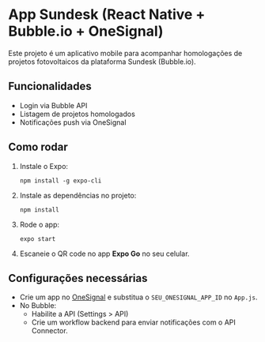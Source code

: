 # App Sundesk (React Native + Bubble.io + OneSignal)

Este projeto é um aplicativo mobile para acompanhar homologações de projetos fotovoltaicos da plataforma Sundesk (Bubble.io).

## Funcionalidades

- Login via Bubble API
- Listagem de projetos homologados
- Notificações push via OneSignal

## Como rodar

1. Instale o Expo:
   ```
   npm install -g expo-cli
   ```

2. Instale as dependências no projeto:
   ```
   npm install
   ```

3. Rode o app:
   ```
   expo start
   ```

4. Escaneie o QR code no app **Expo Go** no seu celular.

## Configurações necessárias

- Crie um app no [OneSignal](https://onesignal.com) e substitua o `SEU_ONESIGNAL_APP_ID` no `App.js`.
- No Bubble:
  - Habilite a API (Settings > API)
  - Crie um workflow backend para enviar notificações com o API Connector.

